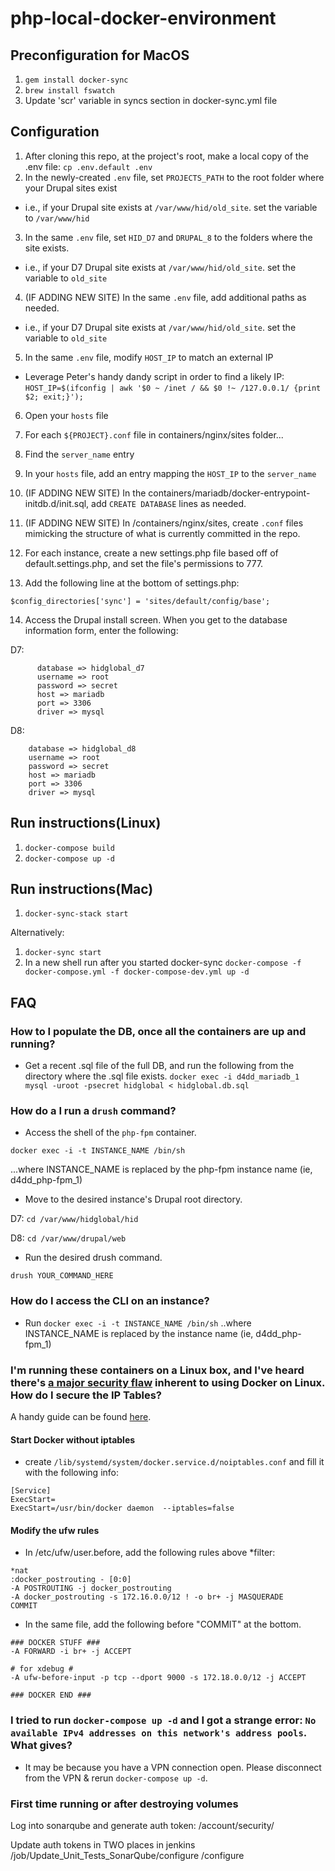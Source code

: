 # php-local-docker-environment

## Preconfiguration for MacOS
1. ```gem install docker-sync```
2. ```brew install fswatch```
3. Update 'scr' variable in syncs section in docker-sync.yml file

## Configuration

1. After cloning this repo, at the project's root, make a local copy of the .env file: ```cp .env.default .env```
2. In the newly-created ```.env``` file, set ```PROJECTS_PATH``` to the root folder where your Drupal sites exist
  * i.e., if your Drupal site exists at ```/var/www/hid/old_site```. set the variable to ```/var/www/hid```
3. In the same ```.env``` file, set ```HID_D7``` and ```DRUPAL_8``` to the folders where the site exists.
  * i.e., if your D7 Drupal site exists at ```/var/www/hid/old_site```. set the variable to ```old_site```
4. (IF ADDING NEW SITE) In the same ```.env``` file, add additional paths as needed.
  * i.e., if your D7 Drupal site exists at ```/var/www/hid/old_site```. set the variable to ```old_site```
5. In the same ```.env``` file, modify ```HOST_IP``` to match an external IP
  * Leverage Peter's handy dandy script in order to find a likely IP:
    ```HOST_IP=$(ifconfig | awk '$0 ~ /inet / && $0 !~ /127.0.0.1/ {print $2; exit;}');```
6. Open your ```hosts``` file
7. For each ```${PROJECT}.conf``` file in containers/nginx/sites folder...
  1. Find the ```server_name``` entry
  2. In your ```hosts``` file, add an entry mapping the ```HOST_IP``` to the ```server_name```

8. (IF ADDING NEW SITE) In the containers/mariadb/docker-entrypoint-initdb.d/init.sql, add ```CREATE DATABASE``` lines as needed.
9. (IF ADDING NEW SITE) In /containers/nginx/sites, create ```.conf``` files mimicking the structure of what is currently committed in the repo.
10. For each instance, create a new settings.php file based off of default.settings.php, and set the file's permissions to 777.
11. Add the following line at the bottom of settings.php:

```$config_directories['sync'] = 'sites/default/config/base';```

14. Access the Drupal install screen. When you get to the database information form, enter the following:


   D7:
   ```
         database => hidglobal_d7
         username => root
         password => secret
         host => mariadb
         port => 3306
         driver => mysql

   ```


   D8:
   ```
       database => hidglobal_d8
       username => root
       password => secret
       host => mariadb
       port => 3306
       driver => mysql
   ```


## Run instructions(Linux)
1. ```docker-compose build```
2. ```docker-compose up -d```

## Run instructions(Mac)
1. ```docker-sync-stack start```

Alternatively:

1. ```docker-sync start```
2. In a new shell run after you started docker-sync 
   ```docker-compose -f docker-compose.yml -f docker-compose-dev.yml up -d```



## FAQ
### How to I populate the DB, once all the containers are up and running?
- Get a recent .sql file of the full DB, and run the following from the directory where the .sql file exists.
```docker exec -i d4dd_mariadb_1 mysql -uroot -psecret hidglobal < hidglobal.db.sql```

### How do a I run a ```drush``` command?
- Access the shell of the ```php-fpm``` container.
```
docker exec -i -t INSTANCE_NAME /bin/sh
```  
...where INSTANCE_NAME is replaced by the php-fpm instance name (ie, d4dd_php-fpm_1)
- Move to the desired instance's Drupal root directory.

D7: ```cd /var/www/hidglobal/hid```

D8: ```cd /var/www/drupal/web```

- Run the desired drush command.

```drush YOUR_COMMAND_HERE```

### How do I access the CLI on an instance?
-  Run 
```docker exec -i -t INSTANCE_NAME /bin/sh```  ..where INSTANCE_NAME is replaced by the instance name (ie, d4dd_php-fpm_1)

### I'm running these containers on a Linux box, and I've heard there's [a major security flaw](http://blog.viktorpetersson.com/post/101707677489/the-dangers-of-ufw-docker) inherent to using Docker on Linux. How do I secure the IP Tables? 
A handy guide can be found [here](https://svenv.nl/unixandlinux/dockerufw).

#### Start Docker without iptables
- create ```/lib/systemd/system/docker.service.d/noiptables.conf``` and fill it with the following info:
```
[Service]
ExecStart=
ExecStart=/usr/bin/docker daemon  --iptables=false
```
#### Modify the ufw rules
- In /etc/ufw/user.before, add the following rules above *filter:
```
*nat
:docker_postrouting - [0:0]
-A POSTROUTING -j docker_postrouting
-A docker_postrouting -s 172.16.0.0/12 ! -o br+ -j MASQUERADE
COMMIT
```
- In the same file, add the following before "COMMIT" at the bottom.
```
### DOCKER STUFF ###
-A FORWARD -i br+ -j ACCEPT

# for xdebug #
-A ufw-before-input -p tcp --dport 9000 -s 172.18.0.0/12 -j ACCEPT

### DOCKER END ###
```
### I tried to run ```docker-compose up -d``` and I got a strange error: ```No available IPv4 addresses on this network's address pools```. What gives?
- It may be because you have a VPN connection open. Please disconnect from the VPN & rerun ```docker-compose up -d```.

### First time running or after destroying volumes ###
Log into sonarqube and generate auth token: /account/security/

Update auth tokens in TWO places in jenkins
/job/Update_Unit_Tests_SonarQube/configure
/configure
